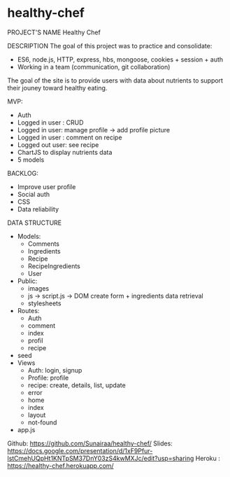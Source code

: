 # healthy-chef

PROJECT'S NAME
Healthy Chef

DESCRIPTION
The goal of this project was to practice and consolidate: 
- ES6, node.js, HTTP, express, hbs, mongoose, cookies + session + auth
- Working in a team (communication, git collaboration)

The goal of the site is to provide users with data about nutrients to support their jouney toward healthy eating. 

MVP: 
- Auth
- Logged in user : CRUD
- Logged in user: manage profile → add profile picture
- Logged in user : comment on recipe
- Logged out user: see recipe
- ChartJS to display nutrients data
- 5 models

BACKLOG: 
- Improve user profile
- Social auth 
- CSS 
- Data reliability 

DATA STRUCTURE
- Models:
  * Comments
  * Ingredients
  * Recipe
  * RecipeIngredients
  * User
- Public:
  * images 
  * js -> script.js -> DOM create form + ingredients data retrieval
  * stylesheets
- Routes:
  * Auth
  * comment
  * index
  * profil
  * recipe
- seed
- Views
  * Auth: login, signup
  * Profile: profile
  * recipe: create, details, list, update
  * error
  * home
  * index
  * layout
  * not-found
- app.js

Github: https://github.com/Sunairaa/healthy-chef/
Slides: https://docs.google.com/presentation/d/1xF9Pfur-lstCmehUQpHt1KNTpSM37DnY03zS4kwMXJc/edit?usp=sharing
Heroku : https://healthy-chef.herokuapp.com/


